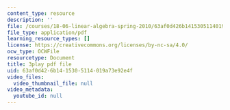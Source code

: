 ```yaml
---
content_type: resource
description: ''
file: /courses/18-06-linear-algebra-spring-2010/63af0d426b1415305114019a73e92e4f_l88D4r74gtM.pdf
file_type: application/pdf
learning_resource_types: []
license: https://creativecommons.org/licenses/by-nc-sa/4.0/
ocw_type: OCWFile
resourcetype: Document
title: 3play pdf file
uid: 63af0d42-6b14-1530-5114-019a73e92e4f
video_files:
  video_thumbnail_file: null
video_metadata:
  youtube_id: null
---
```

